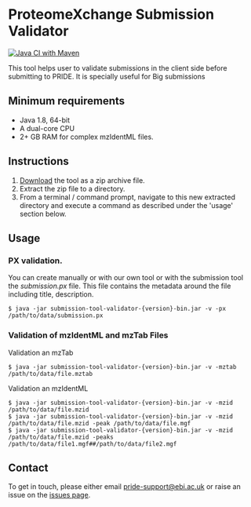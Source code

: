 # ProteomeXchange Submission Validator

[![Java CI with Maven](https://github.com/bigbio/submission-tool-validator/actions/workflows/maven.yml/badge.svg)](https://github.com/bigbio/submission-tool-validator/actions/workflows/maven.yml)

This tool helps user to validate submissions in the client side before submitting to PRIDE. It is specially useful for Big submissions

## Minimum requirements
* Java 1.8, 64-bit
* A dual-core CPU
* 2+ GB RAM for complex mzIdentML files.

## Instructions
1. [Download](https://github.com/PRIDE-Archive/submission-tool-validator/releases/download/v1.0.0/submission-tool-validator-1.0.0-bin.jar) the tool as a zip archive file.
2. Extract the zip file to a directory.
3. From a terminal / command prompt, navigate to this new extracted directory and execute a command as described under the 'usage' section below.

## Usage

### PX validation.
You can create manually or with our own tool or with the submission tool the _submission.px_ file. This file contains the metadata around the file including title, description.

```
$ java -jar submission-tool-validator-{version}-bin.jar -v -px /path/to/data/submission.px
```

### Validation of mzIdentML and mzTab Files

Validation an mzTab

```
$ java -jar submission-tool-validator-{version}-bin.jar -v -mztab /path/to/data/file.mztab
```

Validation an mzIdentML

```
$ java -jar submission-tool-validator-{version}-bin.jar -v -mzid /path/to/data/file.mzid
$ java -jar submission-tool-validator-{version}-bin.jar -v -mzid /path/to/data/file.mzid -peak /path/to/data/file.mgf 
$ java -jar submission-tool-validator-{version}-bin.jar -v -mzid /path/to/data/file.mzid -peaks /path/to/data/file1.mgf##/path/to/data/file2.mgf
```



## Contact
To get in touch, please either email <pride-support@ebi.ac.uk> or raise an issue on the [issues page](https://github.com/PRIDE-Archive/submission-tool-validator/issues).

